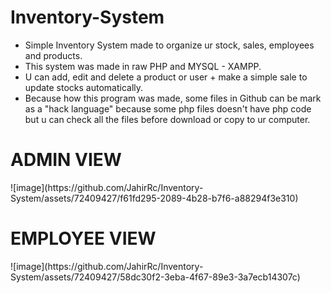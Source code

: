 # Inventory-System
<ul>
  <li>Simple Inventory System made to organize ur stock, sales, employees and products.</li>
  <li>This system was made in raw PHP and MYSQL - XAMPP.</li>
  <li>U can add, edit and delete a product or user + make a simple sale to update stocks automatically.</li>
  <li>Because how this program was made, some files in Github can be mark as a "hack language" because some php files doesn't have php code but u can check all the files before download or copy to ur computer.</li>
</ul>

<h1>ADMIN VIEW</h1>
![image](https://github.com/JahirRc/Inventory-System/assets/72409427/f61fd295-2089-4b28-b7f6-a88294f3e310)


<h1>EMPLOYEE VIEW</h1>
![image](https://github.com/JahirRc/Inventory-System/assets/72409427/58dc30f2-3eba-4f67-89e3-3a7ecb14307c)





